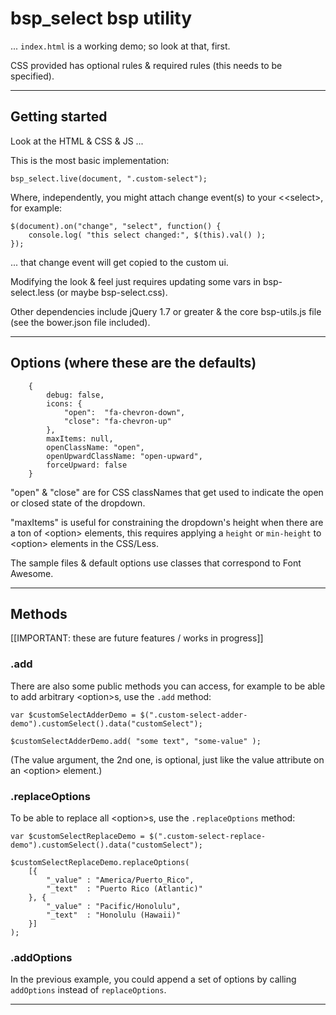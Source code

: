 
# bsp_select bsp utility

... `index.html` is a working demo; so look at that, first.

CSS provided has optional rules & required rules (this needs to be specified).

------------------------------------------------------------------------------------------------------------------------------

## Getting started

Look at the HTML & CSS & JS ...

This is the most basic implementation:

    bsp_select.live(document, ".custom-select");

Where, independently, you might attach change event(s) to your <&lt;select&gt;, for example:

    $(document).on("change", "select", function() {
        console.log( "this select changed:", $(this).val() );
    });

... that change event will get copied to the custom ui.

Modifying the look & feel just requires updating some vars in bsp-select.less (or maybe bsp-select.css).

Other dependencies include jQuery 1.7 or greater & the core bsp-utils.js file (see the bower.json file included).


------------------------------------------------------------------------------------------------------------------------------

## Options (where these are the defaults)

        {
            debug: false,
            icons: {
                "open":  "fa-chevron-down",
                "close": "fa-chevron-up"
            },
            maxItems: null,
            openClassName: "open",
            openUpwardClassName: "open-upward",
            forceUpward: false
        }

"open" & "close" are for CSS classNames that get used to indicate the open or closed state of the dropdown.

"maxItems" is useful for constraining the dropdown's height when there are a ton of &lt;option&gt; elements, this requires applying a `height` or `min-height` to &lt;option&gt; elements in the CSS/Less.

The sample files & default options use classes that correspond to Font Awesome.

------------------------------------------------------------------------------------------------------------------------------

## Methods

[[IMPORTANT: these are future features / works in progress]]

### .add

There are also some public methods you can access, for example to be able to add arbitrary &lt;option&gt;s, use the `.add` method:

    var $customSelectAdderDemo = $(".custom-select-adder-demo").customSelect().data("customSelect");

    $customSelectAdderDemo.add( "some text", "some-value" );

(The value argument, the 2nd one, is optional, just like the value attribute on an &lt;option&gt; element.)

### .replaceOptions

To be able to replace all &lt;option&gt;s, use the `.replaceOptions` method:

    var $customSelectReplaceDemo = $(".custom-select-replace-demo").customSelect().data("customSelect");

    $customSelectReplaceDemo.replaceOptions(
        [{
            "_value" : "America/Puerto_Rico",
            "_text"  : "Puerto Rico (Atlantic)"
        }, {
            "_value" : "Pacific/Honolulu",
            "_text"  : "Honolulu (Hawaii)"
        }]
    );

### .addOptions

In the previous example, you could append a set of options by calling `addOptions` instead of `replaceOptions`.

------------------------------------------------------------------------------------------------------------------------------

